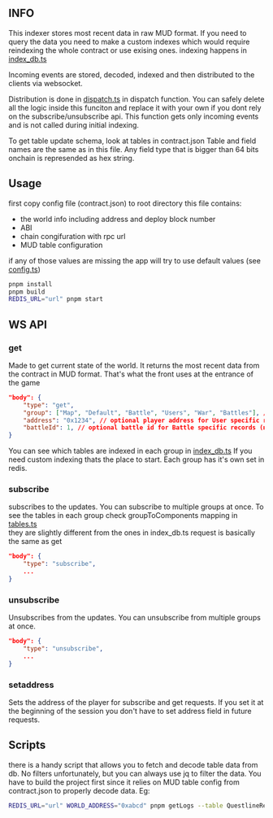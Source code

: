 ## INFO

This indexer stores most recent data in raw MUD format.
If you need to query the data you need to make a custom indexes which would require reindexing the whole contract or use exising ones.
indexing happens in [index_db.ts](./src/index_db.ts)

Incoming events are stored, decoded, indexed and then distributed
to the clients via websocket.

Distribution is done in [dispatch.ts](./src/dispatch.ts) in dispatch function.
You can safely delete all the logic inside this funciton and replace it with your own if you dont rely on the subscribe/unsubscribe api. This function gets only incoming events and is not called during initial indexing.

To get table update schema, look at tables in contract.json 
Table and field names are the same as in this file.
Any field type that is bigger than 64 bits onchain is represended as hex string.


## Usage

first copy config file (contract.json) to root directory
this file contains:
- the world info including address and deploy block number
- ABI
- chain congifuration with rpc url
- MUD table configuration

if any of those values are missing the app will try to use default values (see [config.ts](./src/config/config.ts))


```bash
pnpm install
pnpm build
REDIS_URL="url" pnpm start
```

## WS API
### get
Made to get current state of the world. It returns the most recent data from the contract in MUD format. That's what the front uses at the entrance of the game


```json
"body": {
    "type": "get",
    "group": ["Map", "Default", "Battle", "Users", "War", "Battles"], // group names for grouping records (array of strings) listed all possible
    "address": "0x1234", // optional player address for User specific records (hex string) required in "Users" group
    "battleId": 1, // optional battle id for Battle specific records (number) required in "Battle" group
}
```

You can see which tables are indexed in each group in [index_db.ts](./src/index_db.ts)
If you need custom indexing thats the place to start.
Each group has it's own set in redis.

### subscribe
subscribes to the updates. You can subscribe to multiple groups at once. To see the tables in each group check groupToComponents mapping in [tables.ts](./src/config/tables.ts)  
they are slightly different from the ones in index_db.ts
request is basically the same as get

```json
"body": {
    "type": "subscribe",
    ...
}
```

### unsubscribe
Unsubscribes from the updates. You can unsubscribe from multiple groups at once.

```json
"body": {
    "type": "unsubscribe",
    ...
}
```

### setaddress

Sets the address of the player for subscribe and get requests. If you set it at the beginning of the session you don't have to set address field in future requests.


## Scripts

there is a handy script that allows you to fetch and decode table data from db.
No filters unfortunately, but you can always use jq to filter the data.
You have to build the project first since it relies on MUD table config from contract.json to properly decode data. Eg:

```bash
REDIS_URL="url" WORLD_ADDRESS="0xabcd" pnpm getLogs --table QuestlineRewards -o rewards.json
```
